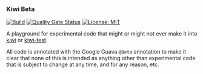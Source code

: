 ### Kiwi Beta

[![Build](https://github.com/sleberknight/kiwi-beta/actions/workflows/maven.yml/badge.svg)](https://github.com/sleberknight/kiwi-beta/actions?query=workflow%3Abuild)
[![Quality Gate Status](https://sonarcloud.io/api/project_badges/measure?project=sleberknight_kiwi-beta&metric=alert_status)](https://sonarcloud.io/project/overview?id=sleberknight_kiwi-beta)
[![License: MIT](https://img.shields.io/badge/License-MIT-blue.svg)](https://opensource.org/licenses/MIT)

A playground for experimental code that might or might not ever make it into [kiwi](https://github.com/kiwiproject/kiwi)
or [kiwi-test](https://github.com/kiwiproject/kiwi-test).

All code is annotated with the Google Guava `@Beta` annotation to make it clear that none of this is intended as
anything other than experimental code that is subject to change at any time, and for any reason, etc.
